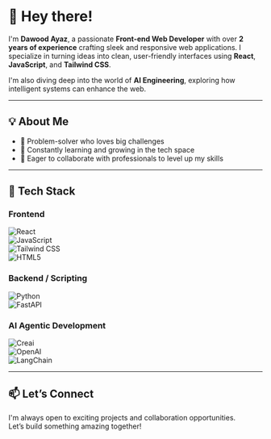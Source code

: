 # 👋 Hey there!

I'm **Dawood Ayaz**, a passionate **Front-end Web Developer** with over **2 years of experience** crafting sleek and responsive web applications. I specialize in turning ideas into clean, user-friendly interfaces using **React**, **JavaScript**, and **Tailwind CSS**.

I'm also diving deep into the world of **AI Engineering**, exploring how intelligent systems can enhance the web.

---

## 💡 About Me

- 🔧 Problem-solver who loves big challenges  
- 🌱 Constantly learning and growing in the tech space  
- 🤝 Eager to collaborate with professionals to level up my skills  

---

## 🚀 Tech Stack

### **Frontend**  
![React](https://img.shields.io/badge/React-20232A?style=for-the-badge&logo=react&logoColor=61DAFB)  
![JavaScript](https://img.shields.io/badge/JavaScript-F7DF1E?style=for-the-badge&logo=javascript&logoColor=black)  
![Tailwind CSS](https://img.shields.io/badge/Tailwind_CSS-38B2AC?style=for-the-badge&logo=tailwind-css&logoColor=white)  
![HTML5](https://img.shields.io/badge/HTML5-E34F26?style=for-the-badge&logo=html5&logoColor=white)  

### **Backend / Scripting**  
![Python](https://img.shields.io/badge/Python-3776AB?style=for-the-badge&logo=python&logoColor=white)  
![FastAPI](https://img.shields.io/badge/FastAPI-009688?style=for-the-badge&logo=fastapi&logoColor=white)  

### **AI Agentic Development**  
![Creai](https://img.shields.io/badge/Crewai-4E5B6E?style=for-the-badge&logo=python&logoColor=white)  
![OpenAI](https://img.shields.io/badge/OpenAI-000000?style=for-the-badge&logo=openai&logoColor=white)  
![LangChain](https://img.shields.io/badge/LangChain-4C82FF?style=for-the-badge&logo=python&logoColor=white)  

---

## 📫 Let’s Connect

I'm always open to exciting projects and collaboration opportunities.  
Let’s build something amazing together!

<!---
Dawoodayaz20/Dawoodayaz20 is a ✨ special ✨ repository because its `README.md` (this file) appears on your GitHub profile.
You can click the Preview link to take a look at your changes.
--->
